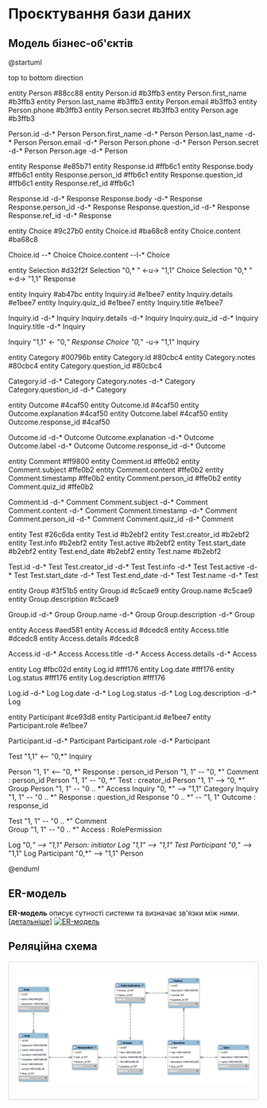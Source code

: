 # Проєктування бази даних

## Mодель бізнес-об'єктів


@startuml

top to bottom direction

entity Person #88cc88
entity Person.id #b3ffb3
entity Person.first_name #b3ffb3
entity Person.last_name #b3ffb3
entity Person.email #b3ffb3
entity Person.phone #b3ffb3
entity Person.secret #b3ffb3
entity Person.age #b3ffb3

Person.id -d-* Person
Person.first_name -d-* Person
Person.last_name -d-* Person
Person.email -d-* Person
Person.phone -d-* Person
Person.secret -d-* Person
Person.age -d-* Person

entity Response #e85b71
entity Response.id #ffb6c1
entity Response.body #ffb6c1
entity Response.person_id #ffb6c1
entity Response.question_id #ffb6c1
entity Response.ref_id #ffb6c1

Response.id -d-* Response
Response.body -d-* Response
Response.person_id -d-* Response
Response.question_id -d-* Response
Response.ref_id -d-* Response

entity Choice #9c27b0
entity Choice.id #ba68c8
entity Choice.content #ba68c8

Choice.id --* Choice
Choice.content --l-* Choice

entity Selection #d32f2f
Selection "0,* " <-u-> "1,1" Choice
Selection "0,* " <-d-> "1,1" Response

entity Inquiry #ab47bc
entity Inquiry.id #e1bee7
entity Inquiry.details #e1bee7
entity Inquiry.quiz_id #e1bee7
entity Inquiry.title #e1bee7

Inquiry.id -d-* Inquiry
Inquiry.details -d-* Inquiry
Inquiry.quiz_id -d-* Inquiry
Inquiry.title -d-* Inquiry

Inquiry "1,1" <- "0,*" Response 
Choice "0,*" -u-> "1,1" Inquiry

entity Category #00796b
entity Category.id #80cbc4
entity Category.notes #80cbc4
entity Category.question_id #80cbc4

Category.id -d-* Category
Category.notes -d-* Category
Category.question_id -d-* Category

entity Outcome #4caf50
entity Outcome.id #4caf50
entity Outcome.explanation #4caf50
entity Outcome.label #4caf50
entity Outcome.response_id #4caf50

Outcome.id -d-* Outcome
Outcome.explanation -d-* Outcome
Outcome.label -d-* Outcome
Outcome.response_id -d-* Outcome

entity Comment #ff9800
entity Comment.id #ffe0b2
entity Comment.subject #ffe0b2
entity Comment.content #ffe0b2
entity Comment.timestamp #ffe0b2
entity Comment.person_id #ffe0b2
entity Comment.quiz_id #ffe0b2

Comment.id -d-* Comment
Comment.subject -d-* Comment
Comment.content -d-* Comment
Comment.timestamp -d-* Comment
Comment.person_id -d-* Comment
Comment.quiz_id -d-* Comment

entity Test #26c6da
entity Test.id #b2ebf2
entity Test.creator_id #b2ebf2
entity Test.info #b2ebf2
entity Test.active #b2ebf2
entity Test.start_date #b2ebf2
entity Test.end_date #b2ebf2
entity Test.name #b2ebf2

Test.id -d-* Test
Test.creator_id -d-* Test
Test.info -d-* Test
Test.active -d-* Test
Test.start_date -d-* Test
Test.end_date -d-* Test
Test.name -d-* Test

entity Group #3f51b5
entity Group.id #c5cae9
entity Group.name #c5cae9
entity Group.description #c5cae9

Group.id -d-* Group
Group.name -d-* Group
Group.description -d-* Group

entity Access #aed581
entity Access.id #dcedc8
entity Access.title #dcedc8
entity Access.details #dcedc8

Access.id -d-* Access
Access.title -d-* Access
Access.details -d-* Access

entity Log #fbc02d
entity Log.id #fff176
entity Log.date #fff176
entity Log.status #fff176
entity Log.description #fff176

Log.id -d-* Log
Log.date -d-* Log
Log.status -d-* Log
Log.description -d-* Log

entity Participant #ce93d8
entity Participant.id #e1bee7
entity Participant.role #e1bee7

Participant.id -d-* Participant
Participant.role -d-* Participant

Test "1,1" <-- "0,*" Inquiry

Person "1, 1" <-- "0, *" Response : person_id
Person "1, 1" -- "0, *" Comment : person_id
Person "1, 1" -- "0, *" Test : creator_id
Person "1, 1" --> "0, *" Group
Person "1, 1" -- "0 .. *" Access
Inquiry "0, *" --> "1,1" Category 
Inquiry "1, 1" -- "0 .. *" Response : question_id
Response "0 .. *" -- "1, 1" Outcome : response_id

Test "1, 1" -- "0 .. *" Comment  
Group "1, 1" -- "0 .. *" Access : RolePermission

Log "0,*" --> "1,1" Person: initiator
Log "1,1" --> "1,1" Test
Participant "0,*" --> "1,1" Log
Participant "0,*" --> "1,1" Person

@enduml





## ER-модель
**ER-модель** описує сутності системи та визначає зв'язки між ними. [[детальніше]](https://en.wikipedia.org/wiki/Entity%E2%80%93relationship_model)
[![ER-модель](https://img.plantuml.biz/plantuml/svg/jLN9JiCm4BrRyZ_uLa12AeXU448KAAA2ifJ25OLaG1PPZ1SWBD_0aV_W0k8hmX_XE6cKnIb8Y6FcsM_UpFDCDeHqk5I1Zn5644egOpAEV22F616oG3soIeO74xAsThItlfx6GYS07JphZxTs--EvNdS-ZNeWN4wPf55O0fUwAVfSuZuLmDkv8N2etxXF27E4k8kuPu7iSeJYTY2axhKTOTILYgV0QB0zF1rjxXzkfd6NWoF1EtUaXhRxay5aE1gaW6AU3QXNM-gcqf_dfR9tyh8Nk3xJ1CfCWti6N581MphdLSJZ_pIeIFQJRZSNCrlxiQ8FlvOxzTMkTxdNco-RSX4tHFt5hsC5mcHiLNkZQx6rOhPS6RDoZIjPD5J1XPu6GrNLSSX-Kf7f_BsIObnQSvueVWln2GWnCtNRMsXhZDalDZlSA60-M25zHofHRrXPR3yKTxCMYSZAi0jjxvs4UscnxvBwzRrGwHpuuEf2AguvHg5rQY9cpsyuEoHvJTuwNo_9U_APV61aDkRJq-9Yz5Zi4upCLcb4wsUBGSQekK3ivweaPdHNyvaI69dl0iiQcKRpiScHh15rhie3grBL88ogZp4_bPdUJ3UDOvG_YobhnHUCSdzQK8ms8FJCd_0R)](https://editor.plantuml.com/uml/jLN9JiCm4BrRyZ_uLa12AeXU448KAAA2ifJ25OLaG1PPZ1SWBD_0aV_W0k8hmX_XE6cKnIb8Y6FcsM_UpFDCDeHqk5I1Zn5644egOpAEV22F616oG3soIeO74xAsThItlfx6GYS07JphZxTs--EvNdS-ZNeWN4wPf55O0fUwAVfSuZuLmDkv8N2etxXF27E4k8kuPu7iSeJYTY2axhKTOTILYgV0QB0zF1rjxXzkfd6NWoF1EtUaXhRxay5aE1gaW6AU3QXNM-gcqf_dfR9tyh8Nk3xJ1CfCWti6N581MphdLSJZ_pIeIFQJRZSNCrlxiQ8FlvOxzTMkTxdNco-RSX4tHFt5hsC5mcHiLNkZQx6rOhPS6RDoZIjPD5J1XPu6GrNLSSX-Kf7f_BsIObnQSvueVWln2GWnCtNRMsXhZDalDZlSA60-M25zHofHRrXPR3yKTxCMYSZAi0jjxvs4UscnxvBwzRrGwHpuuEf2AguvHg5rQY9cpsyuEoHvJTuwNo_9U_APV61aDkRJq-9Yz5Zi4upCLcb4wsUBGSQekK3ivweaPdHNyvaI69dl0iiQcKRpiScHh15rhie3grBL88ogZp4_bPdUJ3UDOvG_YobhnHUCSdzQK8ms8FJCd_0R)


## Реляційна схема

<center style="
    border-radius:4px;
    border: 1px solid #cfd7e6;
    box-shadow: 0 1px 3px 0 rgba(89,105,129,.05), 0 1px 1px 0 rgba(0,0,0,.025);
    padding: 1em;"
>

![Реляційна схема](img/relational_scheme.png)

</center>

